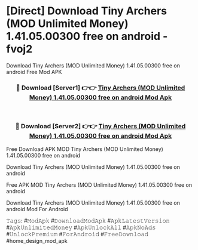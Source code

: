 # [Direct] Download Tiny Archers (MOD Unlimited Money) 1.41.05.00300 free on android - fvoj2
Download Tiny Archers (MOD Unlimited Money) 1.41.05.00300 free on android Free Mod APK

<div align="center">
<h3>🔴 Download [Server1] 👉👉 <a href="https://apk-comot.site?title=Tiny_Archers_(MOD_Unlimited_Money)_1.41.05.00300_free_on_android">Tiny Archers (MOD Unlimited Money) 1.41.05.00300 free on android Mod Apk</a></h3><br>

<h3>🔴 Download [Server2] 👉👉 <a href="https://apk-comot.site?title=Tiny_Archers_(MOD_Unlimited_Money)_1.41.05.00300_free_on_android">Tiny Archers (MOD Unlimited Money) 1.41.05.00300 free on android Mod Apk</a></h3>
</div>


Free Download APK MOD Tiny Archers (MOD Unlimited Money) 1.41.05.00300 free on android

Download Tiny Archers (MOD Unlimited Money) 1.41.05.00300 free on android 

Free APK MOD Tiny Archers (MOD Unlimited Money) 1.41.05.00300 free on android 

Download Tiny Archers (MOD Unlimited Money) 1.41.05.00300 free on android Mod For Android

𝚃𝚊𝚐𝚜: #𝙼𝚘𝚍𝙰𝚙𝚔 #𝙳𝚘𝚠𝚗𝚕𝚘𝚊𝚍𝙼𝚘𝚍𝙰𝚙𝚔 #𝙰𝚙𝚔𝙻𝚊𝚝𝚎𝚜𝚝𝚅𝚎𝚛𝚜𝚒𝚘𝚗 #𝙰𝚙𝚔𝚄𝚗𝚕𝚒𝚖𝚒𝚝𝚎𝚍𝙼𝚘𝚗𝚎𝚢 #𝙰𝚙𝚔𝚄𝚗𝚕𝚘𝚌𝚔𝙰𝚕𝚕 #𝙰𝚙𝚔𝙽𝚘𝙰𝚍𝚜 #𝚄𝚗𝚕𝚘𝚌𝚔𝙿𝚛𝚎𝚖𝚒𝚞𝚖 #𝙵𝚘𝚛𝙰𝚗𝚍𝚛𝚘𝚒𝚍 #𝙵𝚛𝚎𝚎𝙳𝚘𝚠𝚗𝚕𝚘𝚊𝚍 #home_design_mod_apk